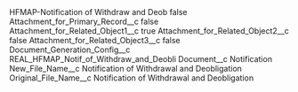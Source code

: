 <?xml version="1.0" encoding="UTF-8"?>
<CustomMetadata xmlns="http://soap.sforce.com/2006/04/metadata" xmlns:xsi="http://www.w3.org/2001/XMLSchema-instance" xmlns:xsd="http://www.w3.org/2001/XMLSchema">
    <label>HFMAP-Notification of Withdraw and Deob</label>
    <protected>false</protected>
    <values>
        <field>Attachment_for_Primary_Record__c</field>
        <value xsi:type="xsd:boolean">false</value>
    </values>
    <values>
        <field>Attachment_for_Related_Object1__c</field>
        <value xsi:type="xsd:boolean">true</value>
    </values>
    <values>
        <field>Attachment_for_Related_Object2__c</field>
        <value xsi:type="xsd:boolean">false</value>
    </values>
    <values>
        <field>Attachment_for_Related_Object3__c</field>
        <value xsi:type="xsd:boolean">false</value>
    </values>
    <values>
        <field>Document_Generation_Config__c</field>
        <value xsi:type="xsd:string">REAL_HFMAP_Notif_of_Withdraw_and_Deobli</value>
    </values>
    <values>
        <field>Document__c</field>
        <value xsi:type="xsd:string">Notification</value>
    </values>
    <values>
        <field>New_File_Name__c</field>
        <value xsi:type="xsd:string">Notification of Withdrawal and Deobligation</value>
    </values>
    <values>
        <field>Original_File_Name__c</field>
        <value xsi:type="xsd:string">Notification of Withdrawal and Deobligation</value>
    </values>
</CustomMetadata>
